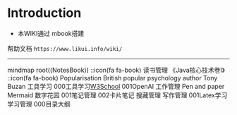 # Introduction

* 本WIKI通过 mbook搭建

帮助文档  `https://www.likui.info/wiki/`

---



<!DOCTYPE html>
<html lang="en">

  <body>
    <div  class="mermaid">    
      mindmap
        root((NotesBook))
        ::icon(fa fa-book)
          读书管理
            《Java核心技术卷I》
            ::icon(fa fa-book)
            Popularisation
              British popular psychology author Tony Buzan
          工具学习
            000工具学习<a href="http://www.w3school.com.cn">W3School</a>
            001OpenAI
          工作管理
            Pen and paper
            Mermaid
          数字花园
            001笔记管理
            002卡片笔记
          搜藏管理
          写作管理
            001Latex学习
          学习管理
            000目录大纲
    </div>
    <script type="module">
      import mermaid from 'https://cdn.jsdelivr.net/npm/mermaid@10/dist/mermaid.esm.min.mjs';
    </script>
  </body>
</html>








